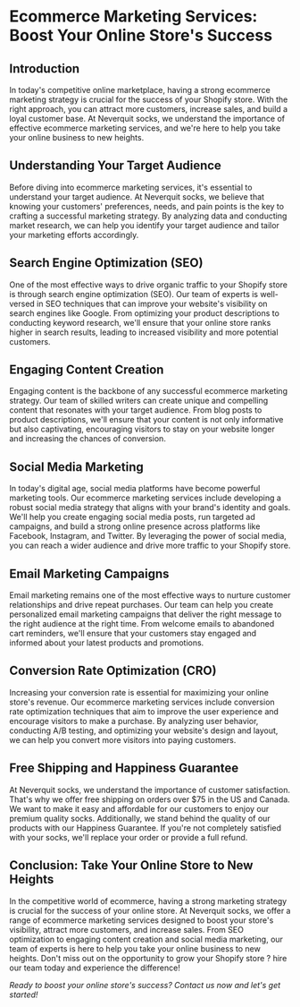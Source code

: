 # Ecommerce Marketing Services: Boost Your Online Store's Success

## Introduction

In today's competitive online marketplace, having a strong ecommerce marketing strategy is crucial for the success of your Shopify store. With the right approach, you can attract more customers, increase sales, and build a loyal customer base. At Neverquit socks, we understand the importance of effective ecommerce marketing services, and we're here to help you take your online business to new heights.

## Understanding Your Target Audience

Before diving into ecommerce marketing services, it's essential to understand your target audience. At Neverquit socks, we believe that knowing your customers' preferences, needs, and pain points is the key to crafting a successful marketing strategy. By analyzing data and conducting market research, we can help you identify your target audience and tailor your marketing efforts accordingly.

## Search Engine Optimization (SEO)

One of the most effective ways to drive organic traffic to your Shopify store is through search engine optimization (SEO). Our team of experts is well-versed in SEO techniques that can improve your website's visibility on search engines like Google. From optimizing your product descriptions to conducting keyword research, we'll ensure that your online store ranks higher in search results, leading to increased visibility and more potential customers.

## Engaging Content Creation

Engaging content is the backbone of any successful ecommerce marketing strategy. Our team of skilled writers can create unique and compelling content that resonates with your target audience. From blog posts to product descriptions, we'll ensure that your content is not only informative but also captivating, encouraging visitors to stay on your website longer and increasing the chances of conversion.

## Social Media Marketing

In today's digital age, social media platforms have become powerful marketing tools. Our ecommerce marketing services include developing a robust social media strategy that aligns with your brand's identity and goals. We'll help you create engaging social media posts, run targeted ad campaigns, and build a strong online presence across platforms like Facebook, Instagram, and Twitter. By leveraging the power of social media, you can reach a wider audience and drive more traffic to your Shopify store.

## Email Marketing Campaigns

Email marketing remains one of the most effective ways to nurture customer relationships and drive repeat purchases. Our team can help you create personalized email marketing campaigns that deliver the right message to the right audience at the right time. From welcome emails to abandoned cart reminders, we'll ensure that your customers stay engaged and informed about your latest products and promotions.

## Conversion Rate Optimization (CRO)

Increasing your conversion rate is essential for maximizing your online store's revenue. Our ecommerce marketing services include conversion rate optimization techniques that aim to improve the user experience and encourage visitors to make a purchase. By analyzing user behavior, conducting A/B testing, and optimizing your website's design and layout, we can help you convert more visitors into paying customers.

## Free Shipping and Happiness Guarantee

At Neverquit socks, we understand the importance of customer satisfaction. That's why we offer free shipping on orders over $75 in the US and Canada. We want to make it easy and affordable for our customers to enjoy our premium quality socks. Additionally, we stand behind the quality of our products with our Happiness Guarantee. If you're not completely satisfied with your socks, we'll replace your order or provide a full refund.

## Conclusion: Take Your Online Store to New Heights

In the competitive world of ecommerce, having a strong marketing strategy is crucial for the success of your online store. At Neverquit socks, we offer a range of ecommerce marketing services designed to boost your store's visibility, attract more customers, and increase sales. From SEO optimization to engaging content creation and social media marketing, our team of experts is here to help you take your online business to new heights. Don't miss out on the opportunity to grow your Shopify store ? hire our team today and experience the difference!

*Ready to boost your online store's success? Contact us now and let's get started!*